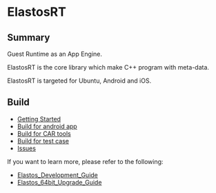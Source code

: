 # ElastosRT

## Summary

Guest Runtime as an App Engine.

ElastosRT is the core library which make C++ program with meta-data.

ElastosRT is targeted for Ubuntu, Android and iOS.


## Build

- [Getting Started](DevDoc/docs/getting_started.md)
- [Build for android app](DevDoc/docs/Example_HelloElastosDemo.md)
- [Build for CAR tools](DevDoc/docs/How_to_build_CAR_tools_such_as_carc.md)
- [Build for test case](DevDoc/docs/How_to_run_test_on_ubuntu.md)
- [Issues](DevDoc/docs/build_tips.md)

If you want to learn more, please refer to the following:

- [Elastos_Development_Guide](DevDoc/References/Elastos_Development_Guide.md)
- [Elastos_64bit_Upgrade_Guide](DevDoc/References/Elastos_64bit_Upgrade_Guide.md)
